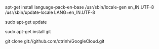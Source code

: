 



apt-get install language-pack-en-base
/usr/sbin/locale-gen en_IN.UTF-8
/usr/sbin/update-locale LANG=en_IN.UTF-8

sudo apt-get update

sudo apt-get install git

git clone git://github.com/qtrinh/GoogleCloud.git



